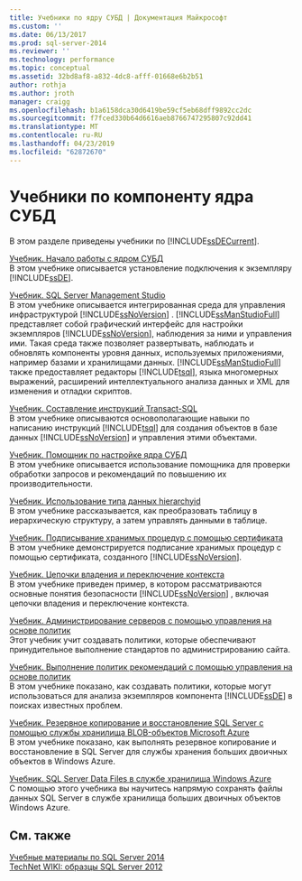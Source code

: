 ```yaml
---
title: Учебники по ядру СУБД | Документация Майкрософт
ms.custom: ''
ms.date: 06/13/2017
ms.prod: sql-server-2014
ms.reviewer: ''
ms.technology: performance
ms.topic: conceptual
ms.assetid: 32bd8af8-a832-4dc8-afff-01668e6b2b51
author: rothja
ms.author: jroth
manager: craigg
ms.openlocfilehash: b1a6158dca30d6419be59cf5eb68dff9892cc2dc
ms.sourcegitcommit: f7fced330b64d6616aeb8766747295807c92dd41
ms.translationtype: MT
ms.contentlocale: ru-RU
ms.lasthandoff: 04/23/2019
ms.locfileid: "62872670"
---
```

# <a name="database-engine-tutorials"></a>Учебники по компоненту ядра СУБД
  В этом разделе приведены учебники по [!INCLUDE[ssDECurrent](../includes/ssdecurrent-md.md)].  
  
 [Учебник. Начало работы с ядром СУБД](tutorial-getting-started-with-the-database-engine.md)  
 В этом учебнике описывается установление подключения к экземпляру [!INCLUDE[ssDE](../includes/ssde-md.md)].  
  
 [Учебник. SQL Server Management Studio](../ssms/tutorials/tutorial-sql-server-management-studio.md)  
 В этом учебнике описывается интегрированная среда для управления инфраструктурой [!INCLUDE[ssNoVersion](../includes/ssnoversion-md.md)] . [!INCLUDE[ssManStudioFull](../includes/ssmanstudiofull-md.md)] представляет собой графический интерфейс для настройки экземпляров [!INCLUDE[ssNoVersion](../includes/ssnoversion-md.md)], наблюдения за ними и управления ими. Такая среда также позволяет развертывать, наблюдать и обновлять компоненты уровня данных, используемых приложениями, например базами и хранилищами данных. [!INCLUDE[ssManStudioFull](../includes/ssmanstudiofull-md.md)] также предоставляет редакторы [!INCLUDE[tsql](../includes/tsql-md.md)], языка многомерных выражений, расширений интеллектуального анализа данных и XML для изменения и отладки скриптов.  
  
 [Учебник. Составление инструкций Transact-SQL](../t-sql/tutorial-writing-transact-sql-statements.md)  
 В этом учебнике описываются основополагающие навыки по написанию инструкций [!INCLUDE[tsql](../includes/tsql-md.md)] для создания объектов в базе данных [!INCLUDE[ssNoVersion](../includes/ssnoversion-md.md)] и управления этими объектами.  
  
 [Учебник. Помощник по настройке ядра СУБД](../tools/dta/tutorial-database-engine-tuning-advisor.md)  
 В этом учебнике описывается использование помощника для проверки обработки запросов и рекомендаций по повышению их производительности.  
  
 [Учебник. Использование типа данных hierarchyid](tables/tutorial-using-the-hierarchyid-data-type.md)  
 В этом учебнике рассказывается, как преобразовать таблицу в иерархическую структуру, а затем управлять данными в таблице.  
  
 [Учебник. Подписывание хранимых процедур с помощью сертификата](tutorial-signing-stored-procedures-with-a-certificate.md)  
 В этом учебнике демонстрируется подписание хранимых процедур с помощью сертификата, созданного [!INCLUDE[ssNoVersion](../includes/ssnoversion-md.md)].  
  
 [Учебник. Цепочки владения и переключение контекста](tutorial-ownership-chains-and-context-switching.md)  
 В этом учебнике приведен пример, в котором рассматриваются основные понятия безопасности [!INCLUDE[ssNoVersion](../includes/ssnoversion-md.md)] , включая цепочки владения и переключение контекста.  
  
 [Учебник. Администрирование серверов с помощью управления на основе политик](policy-based-management/tutorial-administering-servers-by-using-policy-based-management.md)  
 Этот учебник учит создавать политики, которые обеспечивают принудительное выполнение стандартов по администрированию сайта.  
  
 [Учебник. Выполнение политик рекомендаций с помощью управления на основе политик](../tutorials/tutorial-evaluating-best-practices-by-using-policy-based-management.md)  
 В этом учебнике показано, как создавать политики, которые могут использоваться для анализа экземпляров компонента [!INCLUDE[ssDE](../includes/ssde-md.md)] в поисках известных проблем.  
  
 [Учебник. Резервное копирование и восстановление SQL Server с помощью службы хранилища BLOB-объектов Microsoft Azure](tutorial-sql-server-backup-and-restore-to-azure-blob-storage-service.md)  
 В этом учебнике показано, как выполнять резервное копирование и восстановление в SQL Server для службы хранения больших двоичных объектов в Windows Azure.  
  
 [Учебник. SQL Server Data Files в службе хранилища Windows Azure](tutorial-use-azure-blob-storage-service-with-sql-server-2016.md)  
 С помощью этого учебника вы научитесь напрямую сохранять файлы данных SQL Server в службе хранилища больших двоичных объектов Windows Azure.  
  
## <a name="see-also"></a>См. также  
 [Учебные материалы по SQL Server 2014](../tutorials/tutorials-for-sql-server-2014.md)   
 [TechNet WIKI: образцы SQL Server 2012](https://go.microsoft.com/fwlink/?linkID=220734)  
  
  
